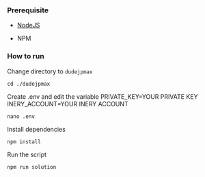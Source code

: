 ### Prerequisite

- [NodeJS](https://nodejs.org/en/)

- NPM



### How to run

Change directory to ```dudejpmax```

```shell
cd ./dudejpmax
```

Create .env and edit the variable
PRIVATE_KEY=YOUR PRIVATE KEY
INERY_ACCOUNT=YOUR INERY ACCOUNT

```shell
nano .env
```

Install dependencies

```shell
npm install
```

Run the script

```
npm run solution
```
